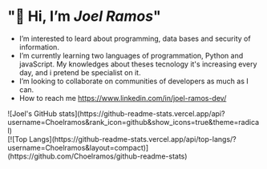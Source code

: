 <h1> "🫡 Hi, I’m <em>Joel Ramos</em>" </h1>   

-  I’m interested to leard about programming, data bases and security of information.
-  I’m currently learning two languages of programmation, Python and javaScript. My knowledges about theses tecnology it's increasing every day, and i pretend be specialist on it.
-  I’m looking to collaborate on communities of developers as much as I can.
-  How to reach me https://www.linkedin.com/in/joel-ramos-dev/


<div>
![Joel's GitHub stats](https://github-readme-stats.vercel.app/api?username=Choelramos&rank_icon=github&show_icons=true&theme=radical)
</div>

<div>
[![Top Langs](https://github-readme-stats.vercel.app/api/top-langs/?username=Choelramos&layout=compact)](https://github.com/Choelramos/github-readme-stats)
</div>
